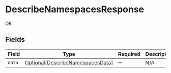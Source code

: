 # DescribeNamespacesResponse

OK


## Fields

| Field                                                                             | Type                                                                              | Required                                                                          | Description                                                                       |
| --------------------------------------------------------------------------------- | --------------------------------------------------------------------------------- | --------------------------------------------------------------------------------- | --------------------------------------------------------------------------------- |
| `data`                                                                            | [Optional[DescribeNamespacesData]](../../models/shared/describenamespacesdata.md) | :heavy_minus_sign:                                                                | N/A                                                                               |